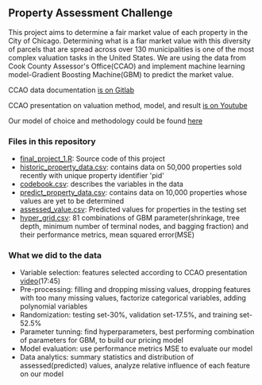 ## Property Assessment Challenge
This project aims to determine a fair market value of each property in the City of Chicago. Determining what is a fiar market value with this diversity of parcels that are spread across over 130 municipalities is one of the most complex valuation tasks in the United States. We are using the data from Cook County Assessor's Office(CCAO) and implement machine learning model-Gradient Boosting Machine(GBM) to predict the market value.

CCAO data documentation [is on Gitlab](https://gitlab.com/ccao-data-science---modeling/models/ccao_res_avm)

CCAO presentation on valuation method, model, and result [is on Youtube](https://www.youtube.com/embed/6rd-xYJb27Q?feature=oembed)

Our model of choice and methodology could be found [here](http://uc-r.github.io/gbm_regression)

### Files in this repository
- [final_project_1.R](https://github.com/BriAnWuu/UIUC-FIN510/blob/main/final_project_1.R): Source code of this project
- [historic_property_data.csv](https://github.com/BriAnWuu/UIUC-FIN510/blob/main/historic_property_data.csv): contains data on 50,000 properties sold recently with unique property identifier 'pid'
- [codebook.csv](https://github.com/BriAnWuu/UIUC-FIN510/blob/main/codebook.csv): describes the variables in the data
- [predict_property_data.csv](https://github.com/BriAnWuu/UIUC-FIN510/blob/main/predict_property_data.csv): contains data on 10,000 properties whose values are yet to be determined
- [assessed_value.csv](https://github.com/BriAnWuu/UIUC-FIN510/blob/main/assessed_value.csv): Predicted values for properties in the testing set
- [hyper_grid.csv](https://github.com/BriAnWuu/UIUC-FIN510/blob/main/hyper_grid.csv): 81 combinations of GBM parameter(shrinkage, tree depth, minimum number of terminal nodes, and bagging fraction) and their performance metrics, mean squared error(MSE)

### What we did to the data
- Variable selection: features selected according to CCAO presentation [video](https://www.youtube.com/embed/6rd-xYJb27Q?feature=oembed)(17:45)
- Pre-processing: filling and dropping missing values, dropping features with too many missing values, factorize categorical variables, adding polynomial variables
- Randomization: testing set-30%, validation set-17.5%, and training set-52.5%
- Parameter tunning: find hyperparameters, best performing combination of parameters for GBM, to build our pricing model
- Model evaluation: use performance metrics MSE to evaluate our model
- Data analytics: summary statistics and distribution of assessed(predicted) values, analyze relative influence of each feature on our model
